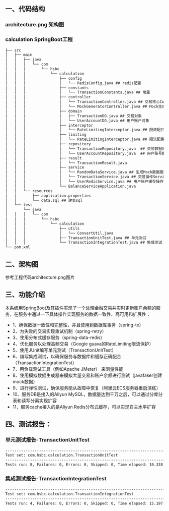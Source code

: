## 一、代码结构
### architecture.png 架构图
### calculation SpringBoot工程
```txt
├── src
│   ├── main
│   │   ├── java
│   │   │   └── com
│   │   │       └── hsbc
│   │   │           └── calculation
│   │   │               ├── config
│   │   │               │   └── RedisConfig.java ## redis配置
│   │   │               ├── constants
│   │   │               │   └── TransactionConstants.java ## 常量
│   │   │               ├── controller
│   │   │               │   └── TransactionController.java ## 交易核心Controller
│   │   │               │   └── MockGeneratorController.java ## Mock生成指定数量测试数据
│   │   │               ├── domain
│   │   │               │   ├── TransactionDO.java ## 交易对象
│   │   │               │   └── UserAccountDO.java ## 用户账户对象
│   │   │               ├── interceptor
│   │   │               │   └── RateLimitingInterceptor.java ## 限流配拦截器
│   │   │               ├── limiting
│   │   │               │   └── RateLimitingInterceptor.java ## 限流配置
│   │   │               ├── repository
│   │   │               │   └── TransactionRepository.java  ## 交易数据库Jpa实现
│   │   │               │   └── UserAccountRepository.java  ## 用户账号数据Jpa实现
│   │   │               ├── result
│   │   │               │   └── TransactionResult.java
│   │   │               ├── service
│   │   │               │   └── RandomDataService.java ## 生成Mock数据服务
│   │   │               │   └── TransactionService.java ## 交易操作Service 核心业务逻辑在这里
│   │   │               │   └── UserRedisService.java ## 用户账户缓存操作
│   │   │               └── BalanceServiceApplication.java
│   │   └── resources
│   │       ├── application.properties
│   │       └── data.sql ## 建表sql
│   └── test
│       └── java
│   │   │   └── com
│   │   │       └── hsbc
│   │   │           └── calculation
│   │   │               ├── utils
│   │   │               │   └── ConvertUtil.java
│   │   │               ├── TransactionUnitTest.java ## 单元测试
│   │   │               └── TransactionIntegrationTest.java ## 集成测试
└── pom.xml
```

## 二、架构图
参考工程代码architecture.png图片

## 三、功能介绍
本系统用SpringBoot及其插件实现了一个处理金融交易并实时更新账户余额的服务，在服务中通过一下具体操作实现服务的数据一致性、高可用和扩展性：
- 1、确保数据一致性和完整性，并且使用到数据库事务（spring-tx）
- 2、为失败的交易实现重试机制（spring-retry）
- 3、使用分布式缓存服务（spring-data-redis)
- 4、优化服务以处理高频交易（Google guava的RateLimiting限流保护）
- 5、使用JUnit编写单元测试（TransactionUnitTest）
- 6、编写集成测试，以确保服务与数据库和缓存正确配合（TransactionIntegrationTest）
- 7、用负载测试工具（例如Apache JMeter） 来测量性能
- 8、使用模拟数据生成器来模拟大量交易和账户余额进行测试（javafaker创建mock数据）
- 9、进行弹性测试，确保服务能从故障中恢复（阿里云ECS服务器重启演练）
- 10、服务DB是接入的Aliyun MySQL，数据量达到千万之后，可以通过分库分表和读写分离实现扩容
- 11、服务cache接入的是Aliyun Redis分布式缓存，可以实现自主水平扩容

## 四、测试报告：
### 单元测试报告-TransactionUnitTest
```txt
-------------------------------------------------------------------------------
Test set: com.hsbc.calculation.TransactionUnitTest
-------------------------------------------------------------------------------
Tests run: 8, Failures: 0, Errors: 0, Skipped: 0, Time elapsed: 10.338 s - in com.hsbc.calculation.TransactionUnitTest
```
### 集成测试报告-TransactionIntegrationTest
```txt
-------------------------------------------------------------------------------
Test set: com.hsbc.calculation.TransactionIntegrationTest
-------------------------------------------------------------------------------
Tests run: 4, Failures: 0, Errors: 0, Skipped: 0, Time elapsed: 15.197 s - in com.hsbc.calculation.TransactionIntegrationTest
```
